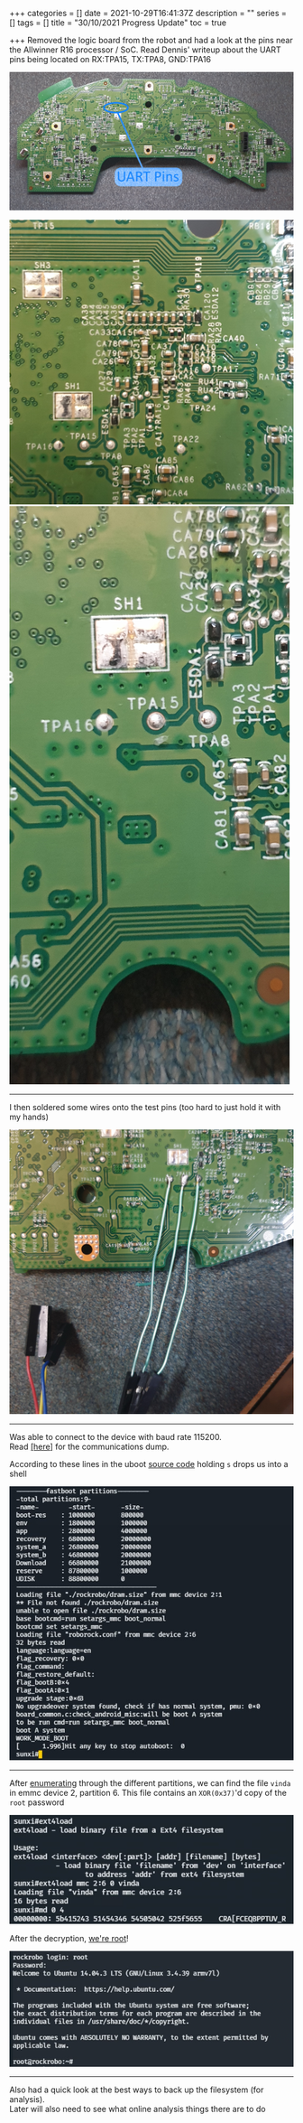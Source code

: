 +++
categories = []
date = 2021-10-29T16:41:37Z
description = ""
series = []
tags = []
title = "30/10/2021 Progress Update"
toc = true

+++
Removed the logic board from the robot and had a look at the pins near the Allwinner R16 processor / SoC. Read Dennis' writeup about the UART pins being located on RX:TPA15, TX:TPA8, GND:TPA16

![](/uploads/20211029-20211030_021507-uart-highlighted.jpg)

![](/uploads/20211029-20211030_022010.jpg)  ![](/uploads/20211029-20211030_021616.jpg)

***

I then soldered some wires onto the test pins (too hard to just hold it with my hands)

![](/uploads/20211029-20211030_025959.jpg)

***

Was able to connect to the device with baud rate 115200.  
Read [\[here\]](/uart-preboot-communications/) for the communications dump.

According to these lines in the uboot [source code](https://github.com/allwinner-zh/bootloader/blob/master/u-boot-2011.09/board/sunxi/board_common.c#L843-L847) holding `s` drops us into a shell

![](/uploads/20211029-snipaste_2021-10-30_03-06-33.jpg)

***

After [enumerating](/uart-preboot-communications/) through the different partitions, we can find the file `vinda` in emmc device 2, partition 6. This file contains an `XOR(0x37)`'d copy of the `root` password

![](/uploads/20211029-snipaste_2021-10-30_03-24-41.jpg)

After the decryption, [we're root](../i-am-root)!

![](/uploads/20211029-snipaste_2021-10-30_03-26-11.jpg)

***

Also had a quick look at the best ways to back up the filesystem (for analysis).  
Later will also need to see what online analysis things there are to do